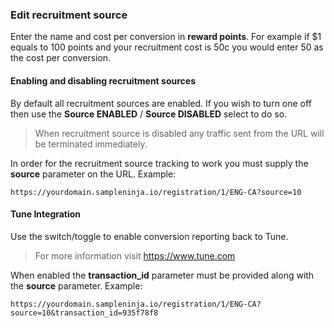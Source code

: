 ### Edit recruitment source

Enter the name and cost per conversion in **reward points**. For example if $1 equals to 100 points and your recruitment cost is 50c you would enter 50 as the cost per conversion.

#### Enabling and disabling recruitment sources
By default all recruitment sources are enabled. If you wish to turn one off then use the **Source ENABLED** / **Source DISABLED** select to do so.

> When recruitment source is disabled any traffic sent from the URL will be terminated immediately.

In order for the recruitment source tracking to work you must supply the **source** parameter on the URL. Example:

```
https://yourdomain.sampleninja.io/registration/1/ENG-CA?source=10
```

#### Tune Integration

Use the switch/toggle to enable conversion reporting back to Tune. 

> For more information visit https://www.tune.com

When enabled the **transaction_id** parameter must be provided along with the **source** parameter. Example:

```
https://yourdomain.sampleninja.io/registration/1/ENG-CA?source=10&transaction_id=935f78f8
```

